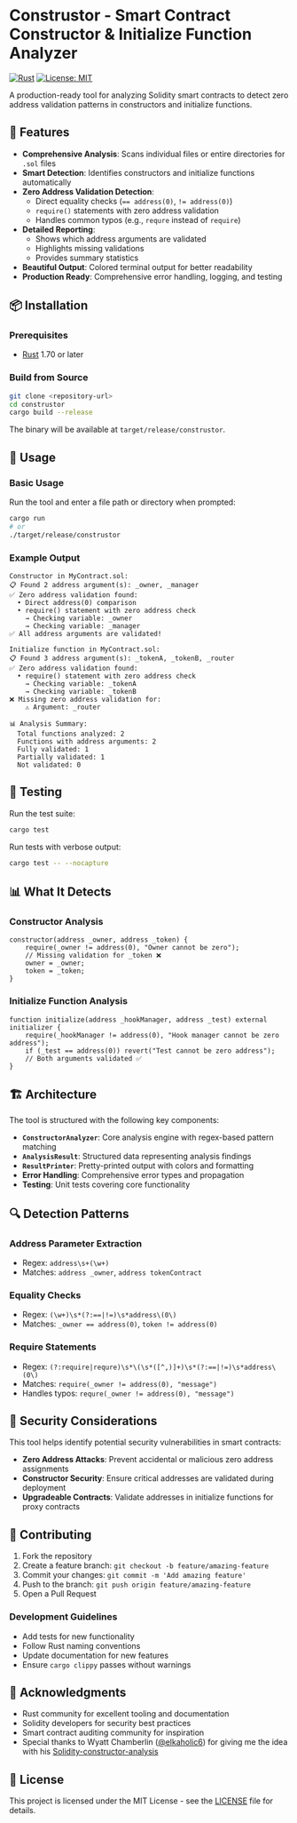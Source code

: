 # Construstor - Smart Contract Constructor & Initialize Function Analyzer

[![Rust](https://img.shields.io/badge/rust-1.70+-orange.svg)](https://www.rust-lang.org)
[![License: MIT](https://img.shields.io/badge/License-MIT-blue.svg)](LICENSE)

A production-ready tool for analyzing Solidity smart contracts to detect zero address validation patterns in constructors and initialize functions.

## 🚀 Features

- **Comprehensive Analysis**: Scans individual files or entire directories for `.sol` files
- **Smart Detection**: Identifies constructors and initialize functions automatically
- **Zero Address Validation Detection**:
  - Direct equality checks (`== address(0)`, `!= address(0)`)
  - `require()` statements with zero address validation
  - Handles common typos (e.g., `requre` instead of `require`)
- **Detailed Reporting**:
  - Shows which address arguments are validated
  - Highlights missing validations
  - Provides summary statistics
- **Beautiful Output**: Colored terminal output for better readability
- **Production Ready**: Comprehensive error handling, logging, and testing

## 📦 Installation

### Prerequisites

- [Rust](https://rustup.rs/) 1.70 or later

### Build from Source

```bash
git clone <repository-url>
cd construstor
cargo build --release
```

The binary will be available at `target/release/construstor`.

## 🔧 Usage

### Basic Usage

Run the tool and enter a file path or directory when prompted:

```bash
cargo run
# or
./target/release/construstor
```

### Example Output

```
Constructor in MyContract.sol:
📋 Found 2 address argument(s): _owner, _manager
✅ Zero address validation found:
  • Direct address(0) comparison
  • require() statement with zero address check
    → Checking variable: _owner
    → Checking variable: _manager
✅ All address arguments are validated!

Initialize function in MyContract.sol:
📋 Found 3 address argument(s): _tokenA, _tokenB, _router
✅ Zero address validation found:
  • require() statement with zero address check
    → Checking variable: _tokenA
    → Checking variable: _tokenB
❌ Missing zero address validation for:
    ⚠️ Argument: _router

📊 Analysis Summary:
  Total functions analyzed: 2
  Functions with address arguments: 2
  Fully validated: 1
  Partially validated: 1
  Not validated: 0
```

## 🧪 Testing

Run the test suite:

```bash
cargo test
```

Run tests with verbose output:

```bash
cargo test -- --nocapture
```

## 📊 What It Detects

### Constructor Analysis

```solidity
constructor(address _owner, address _token) {
    require(_owner != address(0), "Owner cannot be zero");
    // Missing validation for _token ❌
    owner = _owner;
    token = _token;
}
```

### Initialize Function Analysis

```solidity
function initialize(address _hookManager, address _test) external initializer {
    require(_hookManager != address(0), "Hook manager cannot be zero address");
    if (_test == address(0)) revert("Test cannot be zero address");
    // Both arguments validated ✅
}
```

## 🏗️ Architecture

The tool is structured with the following key components:

- **`ConstructorAnalyzer`**: Core analysis engine with regex-based pattern matching
- **`AnalysisResult`**: Structured data representing analysis findings
- **`ResultPrinter`**: Pretty-printed output with colors and formatting
- **Error Handling**: Comprehensive error types and propagation
- **Testing**: Unit tests covering core functionality

## 🔍 Detection Patterns

### Address Parameter Extraction

- Regex: `address\s+(\w+)`
- Matches: `address _owner`, `address tokenContract`

### Equality Checks

- Regex: `(\w+)\s*(?:==|!=)\s*address\(0\)`
- Matches: `_owner == address(0)`, `token != address(0)`

### Require Statements

- Regex: `(?:require|requre)\s*\(\s*([^,)]+)\s*(?:==|!=)\s*address\(0\)`
- Matches: `require(_owner != address(0), "message")`
- Handles typos: `requre(_owner != address(0), "message")`

## 🚨 Security Considerations

This tool helps identify potential security vulnerabilities in smart contracts:

- **Zero Address Attacks**: Prevent accidental or malicious zero address assignments
- **Constructor Security**: Ensure critical addresses are validated during deployment
- **Upgradeable Contracts**: Validate addresses in initialize functions for proxy contracts

## 🤝 Contributing

1. Fork the repository
2. Create a feature branch: `git checkout -b feature/amazing-feature`
3. Commit your changes: `git commit -m 'Add amazing feature'`
4. Push to the branch: `git push origin feature/amazing-feature`
5. Open a Pull Request

### Development Guidelines

- Add tests for new functionality
- Follow Rust naming conventions
- Update documentation for new features
- Ensure `cargo clippy` passes without warnings

## 🙏 Acknowledgments

- Rust community for excellent tooling and documentation
- Solidity developers for security best practices
- Smart contract auditing community for inspiration
- Special thanks to Wyatt Chamberlin ([@elkaholic6](https://github.com/elkaholic6)) for giving me the idea with his [Solidity-constructor-analysis](https://github.com/elkaholic6/Solidity-constructor-analysis)

## 📄 License

This project is licensed under the MIT License - see the [LICENSE](LICENSE) file for details.
